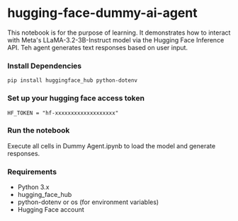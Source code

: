 # hugging-face-dummy-ai-agent

This notebook is for the purpose of learning. It demonstrates how to interact with Meta's LLaMA-3.2-3B-Instruct model via the Hugging Face Inference API. Teh agent generates text responses based on user input.

### Install Dependencies

`pip install huggingface_hub python-dotenv`

### Set up your hugging face access token

`HF_TOKEN = "hf-xxxxxxxxxxxxxxxxxxx"`

### Run the notebook

Execute all cells in Dummy Agent.ipynb to load the model and generate responses.

### Requirements

- Python 3.x
- hugging_face_hub
- python-dotenv or os (for environment variables)
- Hugging Face account
